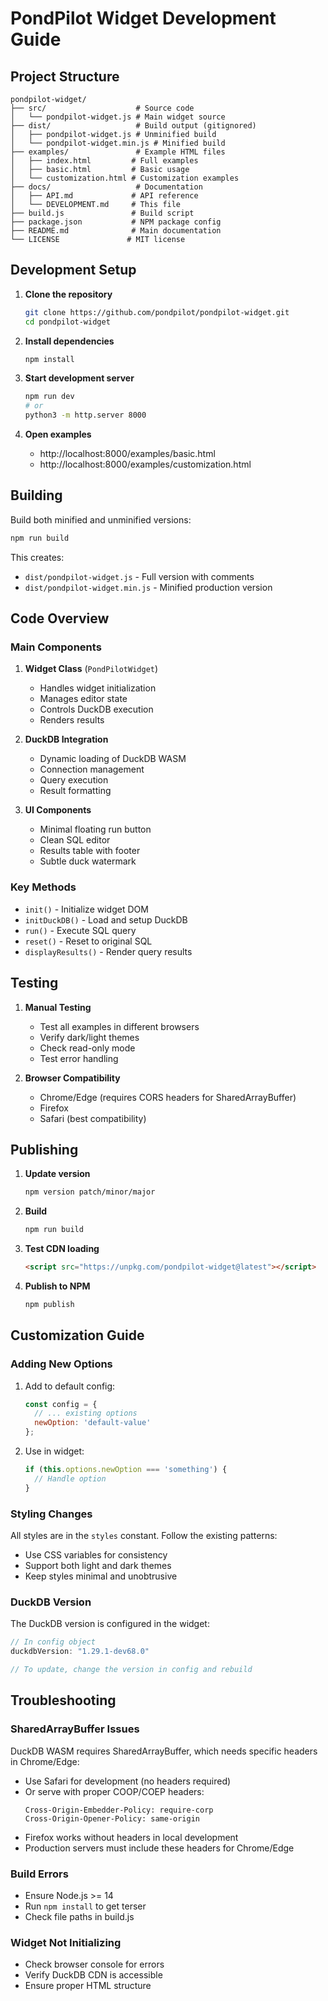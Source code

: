 # PondPilot Widget Development Guide

## Project Structure

```
pondpilot-widget/
├── src/                    # Source code
│   └── pondpilot-widget.js # Main widget source
├── dist/                   # Build output (gitignored)
│   ├── pondpilot-widget.js # Unminified build
│   └── pondpilot-widget.min.js # Minified build
├── examples/               # Example HTML files
│   ├── index.html         # Full examples
│   ├── basic.html         # Basic usage
│   └── customization.html # Customization examples
├── docs/                   # Documentation
│   ├── API.md             # API reference
│   └── DEVELOPMENT.md     # This file
├── build.js               # Build script
├── package.json           # NPM package config
├── README.md              # Main documentation
└── LICENSE               # MIT license
```

## Development Setup

1. **Clone the repository**
   ```bash
   git clone https://github.com/pondpilot/pondpilot-widget.git
   cd pondpilot-widget
   ```

2. **Install dependencies**
   ```bash
   npm install
   ```

3. **Start development server**
   ```bash
   npm run dev
   # or
   python3 -m http.server 8000
   ```

4. **Open examples**
   - http://localhost:8000/examples/basic.html
   - http://localhost:8000/examples/customization.html

## Building

Build both minified and unminified versions:

```bash
npm run build
```

This creates:
- `dist/pondpilot-widget.js` - Full version with comments
- `dist/pondpilot-widget.min.js` - Minified production version

## Code Overview

### Main Components

1. **Widget Class** (`PondPilotWidget`)
   - Handles widget initialization
   - Manages editor state
   - Controls DuckDB execution
   - Renders results

2. **DuckDB Integration**
   - Dynamic loading of DuckDB WASM
   - Connection management
   - Query execution
   - Result formatting

3. **UI Components**
   - Minimal floating run button
   - Clean SQL editor
   - Results table with footer
   - Subtle duck watermark

### Key Methods

- `init()` - Initialize widget DOM
- `initDuckDB()` - Load and setup DuckDB
- `run()` - Execute SQL query
- `reset()` - Reset to original SQL
- `displayResults()` - Render query results

## Testing

1. **Manual Testing**
   - Test all examples in different browsers
   - Verify dark/light themes
   - Check read-only mode
   - Test error handling

2. **Browser Compatibility**
   - Chrome/Edge (requires CORS headers for SharedArrayBuffer)
   - Firefox
   - Safari (best compatibility)

## Publishing

1. **Update version**
   ```bash
   npm version patch/minor/major
   ```

2. **Build**
   ```bash
   npm run build
   ```

3. **Test CDN loading**
   ```html
   <script src="https://unpkg.com/pondpilot-widget@latest"></script>
   ```

4. **Publish to NPM**
   ```bash
   npm publish
   ```

## Customization Guide

### Adding New Options

1. Add to default config:
   ```javascript
   const config = {
     // ... existing options
     newOption: 'default-value'
   };
   ```

2. Use in widget:
   ```javascript
   if (this.options.newOption === 'something') {
     // Handle option
   }
   ```

### Styling Changes

All styles are in the `styles` constant. Follow the existing patterns:
- Use CSS variables for consistency
- Support both light and dark themes
- Keep styles minimal and unobtrusive

### DuckDB Version

The DuckDB version is configured in the widget:
```javascript
// In config object
duckdbVersion: "1.29.1-dev68.0"

// To update, change the version in config and rebuild
```

## Troubleshooting

### SharedArrayBuffer Issues
DuckDB WASM requires SharedArrayBuffer, which needs specific headers in Chrome/Edge:

- Use Safari for development (no headers required)
- Or serve with proper COOP/COEP headers:
  ```
  Cross-Origin-Embedder-Policy: require-corp
  Cross-Origin-Opener-Policy: same-origin
  ```
- Firefox works without headers in local development
- Production servers must include these headers for Chrome/Edge

### Build Errors
- Ensure Node.js >= 14
- Run `npm install` to get terser
- Check file paths in build.js

### Widget Not Initializing
- Check browser console for errors
- Verify DuckDB CDN is accessible
- Ensure proper HTML structure